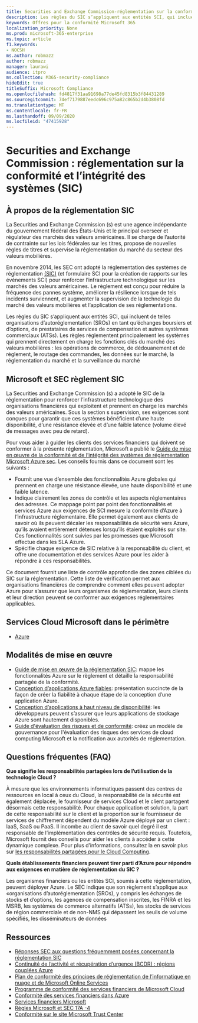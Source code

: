 ```yaml
---
title: Securities and Exchange Commission-réglementation sur la conformité et l’intégrité des systèmes (SIC)
description: Les règles du SIC s’appliquent aux entités SCI, qui incluent de telles organisations d’autoréglementation (SROs) en tant qu’échanges boursiers et d’options, de prestataires de services de compensation et autres systèmes commerciaux (ATSs).
keywords: Offres pour la conformité Microsoft 365
localization_priority: None
ms.prod: microsoft-365-enterprise
ms.topic: article
f1.keywords:
- NOCSH
ms.author: robmazz
author: robmazz
manager: laurawi
audience: itpro
ms.collection: M365-security-compliance
hideEdit: true
titleSuffix: Microsoft Compliance
ms.openlocfilehash: fd4817f31aa91698a77de45fd8315b3f84431289
ms.sourcegitcommit: 74ef7179887eedc696c975a82c865b2d4b3808fd
ms.translationtype: MT
ms.contentlocale: fr-FR
ms.lasthandoff: 09/09/2020
ms.locfileid: "47415928"
---
```

# <a name="securities-and-exchange-commission-regulation-systems-compliance-and-integrity-sci"></a>Securities and Exchange Commission : réglementation sur la conformité et l’intégrité des systèmes (SIC)

## <a name="about-regulation-sci"></a>À propos de la réglementation SIC

La Securities and Exchange Commission (s) est une agence indépendante du gouvernement fédéral des États-Unis et le principal overseer et régulateur des marchés des valeurs américaines. Il se charge de l’autorité de contrainte sur les lois fédérales sur les titres, propose de nouvelles règles de titres et supervise la réglementation du marché du secteur des valeurs mobilières.

En novembre 2014, les SEC ont adopté la réglementation des systèmes de réglementation [(SIC)](https://www.sec.gov/rules/final/2014/34-73639.pdf) (et formulaire SCI pour la création de rapports sur les événements SCI) pour renforcer l’infrastructure technologique sur les marchés des valeurs américaines. Le règlement est conçu pour réduire la fréquence des pannes système, améliorer la résilience lorsque de tels incidents surviennent, et augmenter la supervision de la technologie du marché des valeurs mobilières et l’application de ses réglementations.

Les règles du SIC s’appliquent aux entités SCI, qui incluent de telles organisations d’autoréglementation (SROs) en tant qu’échanges boursiers et d’options, de prestataires de services de compensation et autres systèmes commerciaux (ATSs). Les règles réglementent principalement les systèmes qui prennent directement en charge les fonctions clés du marché des valeurs mobilières : les opérations de commerce, de dédouanement et de règlement, le routage des commandes, les données sur le marché, la réglementation du marché et la surveillance du marché

## <a name="microsoft-and-sec-regulation-sci"></a>Microsoft et SEC règlement SIC

La Securities and Exchange Commission (s) a adopté le SIC de la réglementation pour renforcer l’infrastructure technologique des organisations financières qui exploitent et prennent en charge les marchés des valeurs américaines. Sous la section s supervision, ses exigences sont conçues pour garantir que ces systèmes bénéficient d’une haute disponibilité, d’une résistance élevée et d’une faible latence (volume élevé de messages avec peu de retard).

Pour vous aider à guider les clients des services financiers qui doivent se conformer à la présente réglementation, Microsoft a publié le [Guide de mise en œuvre de la conformité et de l’intégrité des systèmes de réglementation Microsoft Azure sec](https://servicetrust.microsoft.com/ViewPage/TrustDocumentsV3?command=Download&downloadType=Document&downloadId=a69ce0c1-7b7e-44e9-9143-867241e6b2f9&tab=7f51cb60-3d6c-11e9-b2af-7bb9f5d2d913&docTab=7f51cb60-3d6c-11e9-b2af-7bb9f5d2d913_FAQ_and_White_Papers). Les conseils fournis dans ce document sont les suivants :

- Fournit une vue d’ensemble des fonctionnalités Azure globales qui prennent en charge une résistance élevée, une haute disponibilité et une faible latence.
- Indique clairement les zones de contrôle et les aspects réglementaires des adresses. Ce mappage point par point des fonctionnalités et services Azure aux exigences de SCI mesure la conformité d’Azure à l’infrastructure réglementaire. Elle permet également aux clients de savoir où ils peuvent décaler les responsabilités de sécurité vers Azure, qu’ils avaient entièrement détenues lorsqu’ils étaient exploités sur site. Ces fonctionnalités sont suivies par les promesses que Microsoft effectue dans les SLA Azure.
- Spécifie chaque exigence de SIC relative à la responsabilité du client, et offre une documentation et des services Azure pour les aider à répondre à ces responsabilités.

Ce document fournit une liste de contrôle approfondie des zones ciblées du SIC sur la réglementation. Cette liste de vérification permet aux organisations financières de comprendre comment elles peuvent adopter Azure pour s’assurer que leurs organismes de réglementation, leurs clients et leur direction peuvent se conformer aux exigences réglementaires applicables.

## <a name="microsoft-in-scope-cloud-services"></a>Services Cloud Microsoft dans le périmètre

- [Azure](https://aka.ms/AzureCompliance)

## <a name="how-to-implement"></a>Modalités de mise en œuvre

- [Guide de mise en œuvre de la réglementation SIC](https://servicetrust.microsoft.com/ViewPage/TrustDocumentsV3?command=Download&downloadType=Document&downloadId=a69ce0c1-7b7e-44e9-9143-867241e6b2f9&tab=7f51cb60-3d6c-11e9-b2af-7bb9f5d2d913&docTab=7f51cb60-3d6c-11e9-b2af-7bb9f5d2d913_FAQ_and_White_Papers): mappe les fonctionnalités Azure sur le règlement et détaille la responsabilité partagée de la conformité.
- [Conception d’applications Azure fiables](https://docs.microsoft.com/azure/architecture/resiliency/): présentation succincte de la façon de créer la fiabilité à chaque étape de la conception d’une application Azure.
- [Conception d’applications à haut niveau de disponibilité](https://docs.microsoft.com/azure/storage/common/storage-designing-ha-apps-with-ragrs): les développeurs peuvent s’assurer que leurs applications de stockage Azure sont hautement disponibles.
- [Guide d'évaluation des risques et de conformité](https://aka.ms/RiskGovernanceGuide): créez un modèle de gouvernance pour l'évaluation des risques des services de cloud computing Microsoft et la notification aux autorités de réglementation.

## <a name="frequently-asked-questions"></a>Questions fréquentes (FAQ)

**Que signifie les responsabilités partagées lors de l’utilisation de la technologie Cloud ?**

À mesure que les environnements informatiques passent des centres de ressources en local à ceux du Cloud, la responsabilité de la sécurité est également déplacée, le fournisseur de services Cloud et le client partagent désormais cette responsabilité. Pour chaque application et solution, la part de cette responsabilité sur le client et la proportion sur le fournisseur de services de chiffrement dépendent du modèle Azure déployé par un client : IaaS, SaaS ou PaaS. Il incombe au client de savoir quel degré il est responsable de l’implémentation des contrôles de sécurité requis. Toutefois, Microsoft fournit des conseils pour aider les clients à accéder à cette dynamique complexe. Pour plus d’informations, consultez la en savoir plus sur [les responsabilités partagées pour le Cloud Computing](https://gallery.technet.microsoft.com/Shared-Responsibilities-81d0ff91).

**Quels établissements financiers peuvent tirer parti d’Azure pour répondre aux exigences en matière de réglementation du SIC ?**

Les organismes financiers ou les entités SCI, soumis à cette réglementation, peuvent déployer Azure. Le SEC indique que son règlement s’applique aux «organisations d’autoréglementation (SROs), y compris les échanges de stocks et d’options, les agences de compensation inscrites, les FINRA et les MSRB, les systèmes de commerce alternatifs (ATSs), les stocks de services de région commerciale et de non-NMS qui dépassent les seuils de volume spécifiés, les disséminateurs de données

## <a name="resources"></a>Ressources

- [Réponses SEC aux questions fréquemment posées concernant la réglementation SIC](https://www.sec.gov/divisions/marketreg/regulation-sci-faq.shtml)
- [Continuité de l’activité et récupération d’urgence (BCDR) : régions couplées Azure](https://docs.microsoft.com/azure/best-practices-availability-paired-regions)
- [Plan de conformité des principes de réglementation de l’informatique en nuage et de Microsoft Online Services](https://aka.ms/FinServ-Guide-US)
- [Programme de conformité des services financiers de Microsoft Cloud](https://aka.ms/FSCP-Print)
- [Conformité des services financiers dans Azure](https://aka.ms/FinServ-Compliance-Azure)
- [Services financiers Microsoft](https://aka.ms/FinServ-Compliance)
- [Règles Microsoft et SEC 17A -4](offering-SEC-17a-4.md)
- [Conformité sur le site Microsoft Trust Center](https://www.microsoft.com/trust-center/compliance/compliance-overview)
